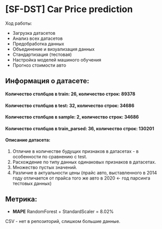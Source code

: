 # [SF-DST] Car Price prediction

Ход работы:
- Загрузка датасетов
- Анализ всех датасетов
- Предобработка данных
- Объединение и визуализация данных
- Стандартизация (тестовая)
- Настройка моделей машиного обучения
- Прогноз стоимости авто

## Информация о датасете:

#### Количество столбцов в train: 26, количество строк: 89378
#### Количество столбцов в test: 32, количество строк: 34686
#### Количество столбцов в sample: 2, количество строк: 34686
#### Количество столбцов в train_parsed: 36, количество строк: 130201

#### Описание датасета:

1. Отличие в количестве будущих признаков в датасетах - в особенности по сравнению с test.
2. Расхождение по типу данных одинаковых признаков в датасетах.
3. Множество пустых значений.
4. Различие в актуальности цены (прайс авто, выставленного в 2014 году отличается от прайса того же авто в 2020 <- год парсинга тестовых данных)

## Метрика:

* **MAPE** RandomForest + StandardScaler = 8.02%

CSV - нет в репозиторий, слишком большие данные.
